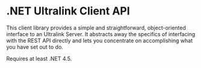 # .NET Ultralink Client API

This client library provides a simple and straightforward, object-oriented interface to an Ultralink Server. It abstracts away the specifics of interfacing with the REST API directly and lets you concentrate on accomplishing what you have set out to do.

Requires at least .NET 4.5.
